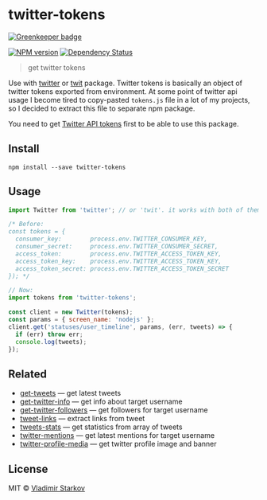 # twitter-tokens

[![Greenkeeper badge](https://badges.greenkeeper.io/iamstarkov/twitter-tokens.svg)](https://greenkeeper.io/)

[![NPM version][npm-image]][npm-url]
[![Dependency Status][depstat-image]][depstat-url]

> get twitter tokens

Use with [twitter][tw1] or [twit][tw2] package. Twitter tokens is basically
an object of twitter tokens exported from environment.
At some point of twitter api usage I become tired to copy-pasted `tokens.js`
file in a lot of my projects, so I decided to extract this file to separate npm package.

You need to get [Twitter API tokens][how-to-get] first to be able to use this package.

## Install

    npm install --save twitter-tokens

## Usage

```js
import Twitter from 'twitter'; // or 'twit'. it works with both of them

/* Before:
const tokens = {
  consumer_key:        process.env.TWITTER_CONSUMER_KEY,
  consumer_secret:     process.env.TWITTER_CONSUMER_SECRET,
  access_token:        process.env.TWITTER_ACCESS_TOKEN_KEY,
  access_token_key:    process.env.TWITTER_ACCESS_TOKEN_KEY,
  access_token_secret: process.env.TWITTER_ACCESS_TOKEN_SECRET
}); */

// Now:
import tokens from 'twitter-tokens';

const client = new Twitter(tokens);
const params = { screen_name: 'nodejs' };
client.get('statuses/user_timeline', params, (err, tweets) => {
  if (err) throw err;
  console.log(tweets);
});
```

[tw1]: http://npmjs.org/package/twitter
[tw2]: http://npmjs.org/package/twit
[how-to-get]: https://iamstarkov.com/get-twitter-tokens/

## Related

* [get-tweets][get-tweets] — get latest tweets
* [get-twitter-info][get-twitter-info] — get info about target username
* [get-twitter-followers][get-twitter-followers] — get followers for target username
* [tweet-links][tweet-links] — extract links from tweet
* [tweets-stats][tweets-stats] — get statistics from array of tweets
* [twitter-mentions][twitter-mentions] — get latest mentions for target username
* [twitter-profile-media][twitter-profile-media] — get twitter profile image and banner

## License

MIT © [Vladimir Starkov](https://iamstarkov.com)

[npm-url]: https://npmjs.org/package/twitter-tokens
[npm-image]: https://img.shields.io/npm/v/twitter-tokens.svg?style=flat-square

[depstat-url]: https://david-dm.org/iamstarkov/twitter-tokens
[depstat-image]: https://david-dm.org/iamstarkov/twitter-tokens.svg?style=flat-square

[get-tweets]: https://github.com/iamstarkov/get-tweets
[get-twitter-info]: https://github.com/iamstarkov/get-twitter-info
[get-twitter-followers]: https://github.com/iamstarkov/get-twitter-followers
[tweet-links]: https://github.com/iamstarkov/tweet-links
[tweets-stats]: https://github.com/iamstarkov/tweets-stats
[twitter-mentions]: https://github.com/iamstarkov/twitter-mentions
[twitter-profile-media]: https://github.com/andrepolischuk/twitter-profile-media
